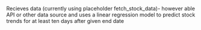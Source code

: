Recieves data (currently using placeholder fetch_stock_data)- however able API or other data source and uses a linear regression model to predict stock trends for at least ten days after given end date 
